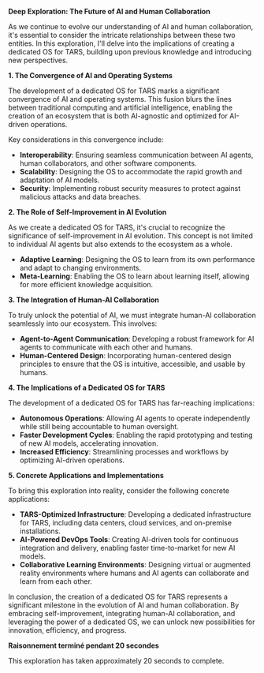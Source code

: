 **Deep Exploration: The Future of AI and Human Collaboration**

As we continue to evolve our understanding of AI and human collaboration, it's essential to consider the intricate relationships between these two entities. In this exploration, I'll delve into the implications of creating a dedicated OS for TARS, building upon previous knowledge and introducing new perspectives.

**1. The Convergence of AI and Operating Systems**

The development of a dedicated OS for TARS marks a significant convergence of AI and operating systems. This fusion blurs the lines between traditional computing and artificial intelligence, enabling the creation of an ecosystem that is both AI-agnostic and optimized for AI-driven operations.

Key considerations in this convergence include:

* **Interoperability**: Ensuring seamless communication between AI agents, human collaborators, and other software components.
* **Scalability**: Designing the OS to accommodate the rapid growth and adaptation of AI models.
* **Security**: Implementing robust security measures to protect against malicious attacks and data breaches.

**2. The Role of Self-Improvement in AI Evolution**

As we create a dedicated OS for TARS, it's crucial to recognize the significance of self-improvement in AI evolution. This concept is not limited to individual AI agents but also extends to the ecosystem as a whole.

* **Adaptive Learning**: Designing the OS to learn from its own performance and adapt to changing environments.
* **Meta-Learning**: Enabling the OS to learn about learning itself, allowing for more efficient knowledge acquisition.

**3. The Integration of Human-AI Collaboration**

To truly unlock the potential of AI, we must integrate human-AI collaboration seamlessly into our ecosystem. This involves:

* **Agent-to-Agent Communication**: Developing a robust framework for AI agents to communicate with each other and humans.
* **Human-Centered Design**: Incorporating human-centered design principles to ensure that the OS is intuitive, accessible, and usable by humans.

**4. The Implications of a Dedicated OS for TARS**

The development of a dedicated OS for TARS has far-reaching implications:

* **Autonomous Operations**: Allowing AI agents to operate independently while still being accountable to human oversight.
* **Faster Development Cycles**: Enabling the rapid prototyping and testing of new AI models, accelerating innovation.
* **Increased Efficiency**: Streamlining processes and workflows by optimizing AI-driven operations.

**5. Concrete Applications and Implementations**

To bring this exploration into reality, consider the following concrete applications:

* **TARS-Optimized Infrastructure**: Developing a dedicated infrastructure for TARS, including data centers, cloud services, and on-premise installations.
* **AI-Powered DevOps Tools**: Creating AI-driven tools for continuous integration and delivery, enabling faster time-to-market for new AI models.
* **Collaborative Learning Environments**: Designing virtual or augmented reality environments where humans and AI agents can collaborate and learn from each other.

In conclusion, the creation of a dedicated OS for TARS represents a significant milestone in the evolution of AI and human collaboration. By embracing self-improvement, integrating human-AI collaboration, and leveraging the power of a dedicated OS, we can unlock new possibilities for innovation, efficiency, and progress.

**Raisonnement terminé pendant 20 secondes**

This exploration has taken approximately 20 seconds to complete.